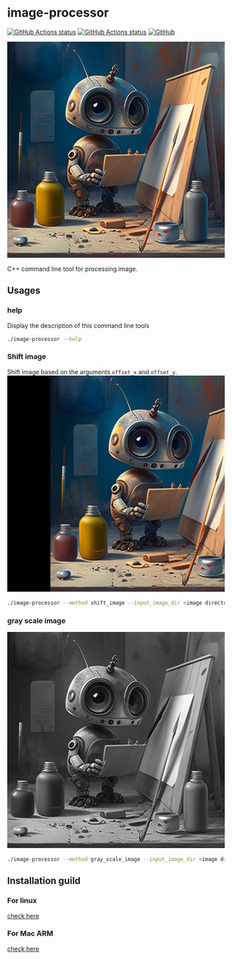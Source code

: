 # image-processor
[![GitHub Actions status](https://github.com/raywu60kg/image-processor/workflows/test/badge.svg)](https://github.com/raywu60kg/image-processor/actions)
[![GitHub Actions status](https://github.com/raywu60kg/image-processor/workflows/release/badge.svg)](https://github.com/raywu60kg/image-processor/actions)
[![GitHub](https://img.shields.io/github/license/xresloader/upload-to-github-release)](LICENSE)


![image](images/image-processor.png)

C++ command line tool for processing image. 
## Usages
### help
Display the description of this command line tools
```bash
./image-processor --help
```
### Shift image
Shift image based on the arguments `offset_x` and `offset_y`.
![image](images/image-processor-shift.png)
```bash
./image-processor --method shift_image --input_image_dir <image directory> --offset_x <offset x axis>  --offset_x <offset y axis>
```
### gray scale image
![image](images/image-processor-grayscale.png)
```bash
./image-processor --method gray_scale_image --input_image_dir <image directory> --offset_x <offset x axis>  --offset_x <offset y axis>
```
## Installation guild
### For linux
[check here](https://github.com/raywu60kg/image-processor/blob/main/docs/linux-installation.md)

### For Mac ARM
[check here](https://github.com/raywu60kg/image-processor/blob/main/docs/macOS-installation.md)
